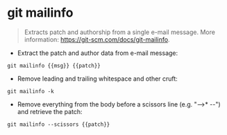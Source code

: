 # git mailinfo

> Extracts patch and authorship from a single e-mail message.
> More information: <https://git-scm.com/docs/git-mailinfo>.

- Extract the patch and author data from e-mail message:

`git mailinfo {{msg}} {{patch}}`

- Remove leading and trailing whitespace and other cruft:

`git mailinfo -k`

- Remove everything from the body before a scissors line (e.g. "-->* --") and retrieve the patch:

`git mailinfo --scissors {{patch}}`
